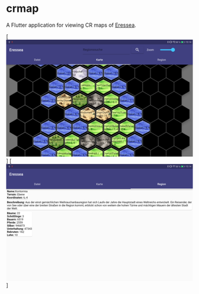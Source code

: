 # crmap

A Flutter application for viewing CR maps of [Eressea](https://www.eressea.de/en/).

[![Screenshot Karte](https://raw.githubusercontent.com/gvd-eressea/crmap/master/doc/Screenshot_Karte.png)]
[![Screenshot Region](https://raw.githubusercontent.com/gvd-eressea/crmap/master/doc/Screenshot_Region.png)]

